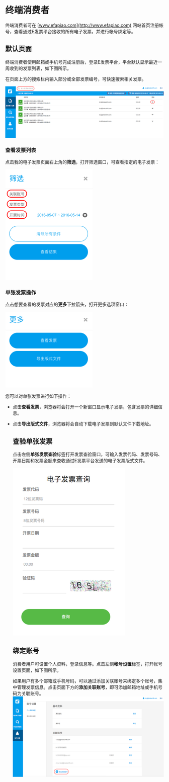 # 终端消费者

终端消费者可在 [www.efapiao.com](http://www.efapiao.com) 网站首页注册帐号，查看通过E发票平台接收的所有电子发票，并进行帐号绑定等。

## 默认页面

终端消费者使用邮箱或手机号完成注册后，登录E发票平台，平台默认显示最近一周收到的发票列表，如下图所示。

在页面上方的搜索栏内输入部分或全部发票编号，可快速搜索相关发票。

![Figure-1](consumer_mainpage.png)

### 查看发票列表

点击我的电子发票页面右上角的**筛选**，打开筛选窗口，可查看指定的电子发票：

![Figure-2](consumer_list_filter.png)

### 单张发票操作

点击想要查看的发票对应的**更多**下拉箭头，打开更多选项窗口：

![Figure-3](consumer_more_options.png)

您可以对单张发票进行如下操作：

- 点击**查看发票**，浏览器将会打开一个新窗口显示电子发票，包含发票的详细信息。


- 点击**导出版式文件**，浏览器将会自动下载电子发票到默认文件下载地址。

  ## 查验单张发票

  点击左侧**单张发票查验**标签打开发票查验窗口，可输入发票代码、发票号码、开票日期和发票金额来查收通过E发票平台发送的电子发票版式文件。

  ![Figure-4](consumer_invoice_check_page.png)

  ## 绑定账号

  消费者用户可设置个人资料，登录信息等。点击左侧**帐号设置**标签，打开帐号设置页面，如下图所示。

  如果用户有多个邮箱或手机号码，可以通过添加关联账号来绑定多个账号，集中管理发票信息。点击页面下方的**添加关联账号**，即可添加邮箱地址或手机号码为关联账号。  ![Figure-5](consumer_settings.png)

